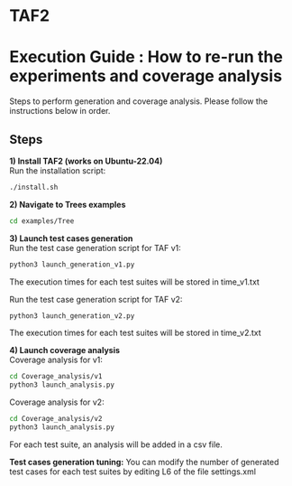 # TAF2

# Execution Guide : How to re-run the experiments and coverage analysis

Steps to perform generation and coverage analysis. Please follow the instructions below in order.

## Steps

**1) Install TAF2 (works on Ubuntu-22.04)**  
   Run the installation script:

   ```bash
   ./install.sh  
   ```

**2) Navigate to Trees examples**  

   ```bash
 cd examples/Tree
 ```

**3) Launch test cases generation**  
   Run the test case generation script for TAF v1:

   ```bash
python3 launch_generation_v1.py
 ```
 The execution times for each test suites will be stored in time_v1.txt


Run the test case generation script for TAF v2:

   ```bash
python3 launch_generation_v2.py
 ```
 The execution times for each test suites will be stored in time_v2.txt

**4) Launch coverage analysis**  
   Coverage analysis for v1:

   ```bash
cd Coverage_analysis/v1
python3 launch_analysis.py
 ```

Coverage analysis for v2:

   ```bash
cd Coverage_analysis/v2
python3 launch_analysis.py
 ```

For each test suite, an analysis will be added in a csv file.

**Test cases generation tuning:**
You can modify the number of generated test cases for each test suites by editing L6 of the file settings.xml
